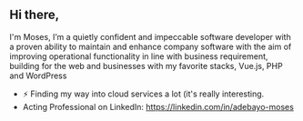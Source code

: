 ## Hi there,

I'm Moses, I’m a quietly confident and impeccable software developer with a proven ability to maintain and enhance company software with the aim of improving operational functionality in line with business requirement, building for the web and businesses with my favorite stacks, Vue.js, PHP and WordPress
- ⚡ Finding my way into cloud services a lot (it's really interesting.
- Acting Professional on LinkedIn: https://linkedin.com/in/adebayo-moses
